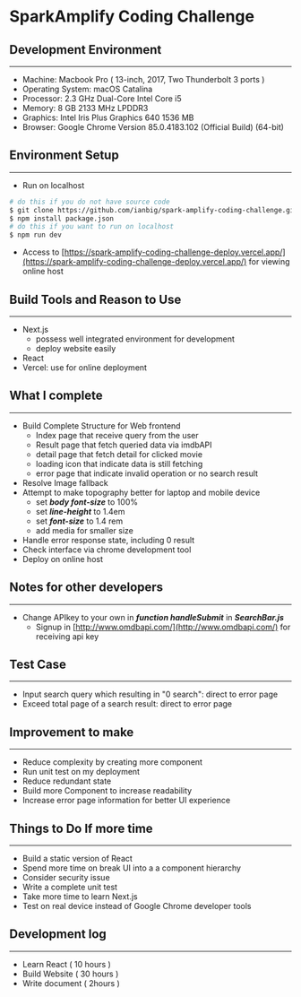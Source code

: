 # SparkAmplify Coding Challenge

## Development Environment

---

- Machine: Macbook Pro ( 13-inch, 2017, Two Thunderbolt 3 ports )
- Operating System: macOS Catalina
- Processor: 2.3 GHz Dual-Core Intel Core i5
- Memory: 8 GB 2133 MHz LPDDR3
- Graphics: Intel Iris Plus Graphics 640 1536 MB
- Browser: Google Chrome Version 85.0.4183.102 (Official Build) (64-bit)

## Environment Setup

---

- Run on localhost

```bash
# do this if you do not have source code
$ git clone https://github.com/ianbig/spark-amplify-coding-challenge.git
$ npm install package.json
# do this if you want to run on localhost
$ npm run dev
```

- Access to [https://spark-amplify-coding-challenge-deploy.vercel.app/](https://spark-amplify-coding-challenge-deploy.vercel.app/) for viewing online host

## Build Tools and Reason to Use

---

- Next.js
    - possess well integrated environment for development
    - deploy website easily
- React
- Vercel: use for online deployment

## What I complete

---

- Build Complete Structure for Web frontend
    - Index page that receive query from the user
    - Result page that fetch queried data via imdbAPI
    - detail page that fetch detail for clicked movie
    - loading icon that indicate data is still fetching
    - error page that indicate invalid operation or no search result
- Resolve Image fallback
- Attempt to make topography better for laptop and  mobile device
    - set ***body font-size*** to 100%
    - set ***line-height*** to 1.4em
    - set ***font-size*** to 1.4 rem
    - add media for smaller size
- Handle error response state, including 0 result
- Check interface via chrome development tool
- Deploy on online host

## Notes for other developers

---

- Change APIkey to your own in ***function handleSubmit*** in ***SearchBar.js***
    - Signup in [http://www.omdbapi.com/](http://www.omdbapi.com/) for receiving api key

## Test Case

---

- Input search query which resulting in "0 search": direct to error page
- Exceed total page of a search result: direct to error page

## Improvement to make

---

- Reduce complexity by creating more component
- Run unit test on my deployment
- Reduce redundant state
- Build more Component to increase readability
- Increase error page information for better UI experience

## Things to Do If more time

---

- Build a static version of React
- Spend more time on break UI into a a component hierarchy
- Consider security issue
- Write a complete unit test
- Take more time to learn Next.js
- Test on real device instead of Google Chrome developer tools

## Development log

---

- Learn React ( 10 hours )
- Build Website ( 30 hours )
- Write document ( 2hours )